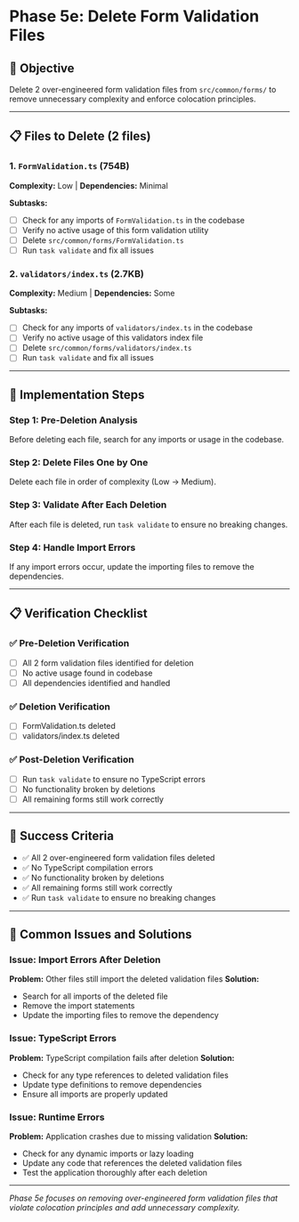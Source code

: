 # Phase 5e: Delete Form Validation Files

## 🎯 Objective
Delete 2 over-engineered form validation files from `src/common/forms/` to remove unnecessary complexity and enforce colocation principles.

---

## 📋 Files to Delete (2 files)

### 1. `FormValidation.ts` (754B)
**Complexity:** Low | **Dependencies:** Minimal

**Subtasks:**
- [ ] Check for any imports of `FormValidation.ts` in the codebase
- [ ] Verify no active usage of this form validation utility
- [ ] Delete `src/common/forms/FormValidation.ts`
- [ ] Run `task validate` and fix all issues

### 2. `validators/index.ts` (2.7KB)
**Complexity:** Medium | **Dependencies:** Some

**Subtasks:**
- [ ] Check for any imports of `validators/index.ts` in the codebase
- [ ] Verify no active usage of this validators index file
- [ ] Delete `src/common/forms/validators/index.ts`
- [ ] Run `task validate` and fix all issues

---

## 🚀 Implementation Steps

### Step 1: Pre-Deletion Analysis
Before deleting each file, search for any imports or usage in the codebase.

### Step 2: Delete Files One by One
Delete each file in order of complexity (Low → Medium).

### Step 3: Validate After Each Deletion
After each file is deleted, run `task validate` to ensure no breaking changes.

### Step 4: Handle Import Errors
If any import errors occur, update the importing files to remove the dependencies.

---

## 📋 Verification Checklist

### ✅ Pre-Deletion Verification
- [ ] All 2 form validation files identified for deletion
- [ ] No active usage found in codebase
- [ ] All dependencies identified and handled

### ✅ Deletion Verification
- [ ] FormValidation.ts deleted
- [ ] validators/index.ts deleted

### ✅ Post-Deletion Verification
- [ ] Run `task validate` to ensure no TypeScript errors
- [ ] No functionality broken by deletions
- [ ] All remaining forms still work correctly

---

## 🎯 Success Criteria

- ✅ All 2 over-engineered form validation files deleted
- ✅ No TypeScript compilation errors
- ✅ No functionality broken by deletions
- ✅ All remaining forms still work correctly
- ✅ Run `task validate` to ensure no breaking changes

---

## 🚨 Common Issues and Solutions

### Issue: Import Errors After Deletion
**Problem:** Other files still import the deleted validation files
**Solution:**
- Search for all imports of the deleted file
- Remove the import statements
- Update the importing files to remove the dependency

### Issue: TypeScript Errors
**Problem:** TypeScript compilation fails after deletion
**Solution:**
- Check for any type references to deleted validation files
- Update type definitions to remove dependencies
- Ensure all imports are properly updated

### Issue: Runtime Errors
**Problem:** Application crashes due to missing validation
**Solution:**
- Check for any dynamic imports or lazy loading
- Update any code that references the deleted validation files
- Test the application thoroughly after each deletion

---

*Phase 5e focuses on removing over-engineered form validation files that violate colocation principles and add unnecessary complexity.*
